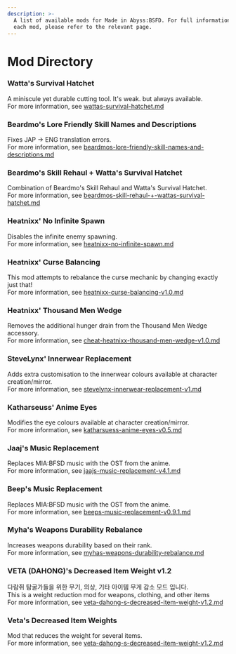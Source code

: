 ```yaml
---
description: >-
  A list of available mods for Made in Abyss:BSFD. For full information about
  each mod, please refer to the relevant page.
---
```


# Mod Directory

### Watta's Survival Hatchet

A miniscule yet durable cutting tool. It's weak. but always available.\
For more information, see [wattas-survival-hatchet.md](wattas-survival-hatchet.md "mention")

### Beardmo's Lore Friendly Skill Names and Descriptions

Fixes JAP -> ENG translation errors.\
For more information, see [beardmos-lore-friendly-skill-names-and-descriptions.md](beardmos-lore-friendly-skill-names-and-descriptions.md "mention")

### Beardmo's Skill Rehaul + Watta's Survival Hatchet

Combination of Beardmo's Skill Rehaul and Watta's Survival Hatchet.\
For more information, see [beardmos-skill-rehaul-+-wattas-survival-hatchet.md](beardmos-skill-rehaul-+-wattas-survival-hatchet.md "mention")

### Heatnixx' No Infinite Spawn

Disables the infinite enemy spawning.\
For more information, see [heatnixx-no-infinite-spawn.md](heatnixx-no-infinite-spawn.md "mention")

### Heatnixx' Curse Balancing

This mod attempts to rebalance the curse mechanic by changing exactly just that!\
For more information, see [heatnixx-curse-balancing-v1.0.md](heatnixx-curse-balancing-v1.0.md "mention")

### Heatnixx' Thousand Men Wedge

Removes the additional hunger drain from the Thousand Men Wedge accessory.\
For more information, see [cheat-heatnixx-thousand-men-wedge-v1.0.md](cheat-heatnixx-thousand-men-wedge-v1.0.md "mention")

### SteveLynx' Innerwear Replacement

Adds extra customisation to the innerwear colours available at character creation/mirror.\
For more information, see [stevelynx-innerwear-replacement-v1.md](stevelynx-innerwear-replacement-v1.md "mention")

### Katharseuss' Anime Eyes

Modifies the eye colours available at character creation/mirror.\
For more information, see [katharsuess-anime-eyes-v0.5.md](katharsuess-anime-eyes-v0.5.md "mention")

### Jaaj's Music Replacement

Replaces MIA:BFSD music with the OST from the anime.\
For more information, see [jaajs-music-replacement-v4.1.md](jaajs-music-replacement-v4.1.md "mention")

### Beep's Music Replacement

Replaces MIA:BFSD music with the OST from the anime.\
For more information, see [beeps-music-replacement-v0.9.1.md](beeps-music-replacement-v0.9.1.md "mention")

### Myha's Weapons Durability Rebalance

Increases weapons durability based on their rank.\
For more information, see [myhas-weapons-durability-rebalance.md](myhas-weapons-durability-rebalance.md "mention")

### VETA (DAHONG)'s Decreased Item Weight v1.2

다람쥐 탐굴가들을 위한 무기, 의상, 기타 아이템 무게 감소 모드 입니다.\
This is a weight reduction mod for weapons, clothing, and other items\
For more information, see [veta-dahong-s-decreased-item-weight-v1.2.md](veta-dahong-s-decreased-item-weight-v1.2.md "mention")

### Veta's Decreased Item Weights

Mod that reduces the weight for several items.\
For more information, see [veta-dahong-s-decreased-item-weight-v1.2.md](veta-dahong-s-decreased-item-weight-v1.2.md "mention")
